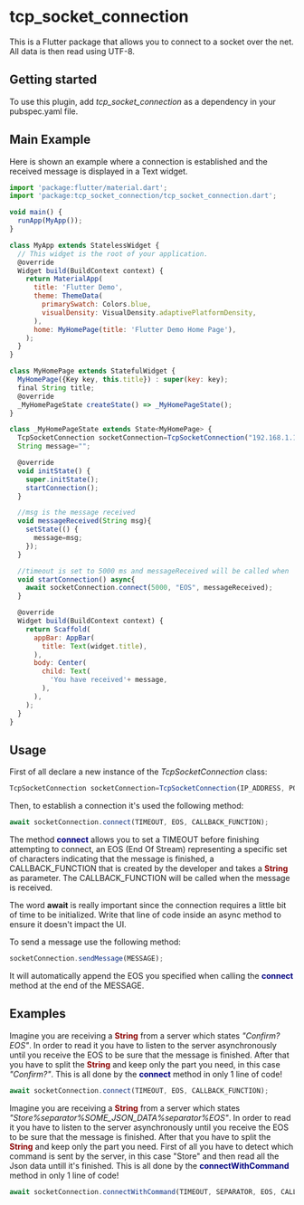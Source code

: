 # tcp_socket_connection

This is a Flutter package that allows you to connect to a socket over the net. All data is then read using UTF-8.

## Getting started

To use this plugin, add *tcp_socket_connection* as a dependency in your pubspec.yaml file.

## Main Example
Here is shown an example where a connection is established and the received message is displayed in a Text widget.
```javascript
import 'package:flutter/material.dart';
import 'package:tcp_socket_connection/tcp_socket_connection.dart';

void main() {
  runApp(MyApp());
}

class MyApp extends StatelessWidget {
  // This widget is the root of your application.
  @override
  Widget build(BuildContext context) {
    return MaterialApp(
      title: 'Flutter Demo',
      theme: ThemeData(
        primarySwatch: Colors.blue,
        visualDensity: VisualDensity.adaptivePlatformDensity,
      ),
      home: MyHomePage(title: 'Flutter Demo Home Page'),
    );
  }
}

class MyHomePage extends StatefulWidget {
  MyHomePage({Key key, this.title}) : super(key: key);
  final String title;
  @override
  _MyHomePageState createState() => _MyHomePageState();
}

class _MyHomePageState extends State<MyHomePage> {
  TcpSocketConnection socketConnection=TcpSocketConnection("192.168.1.113", 10251);
  String message="";

  @override
  void initState() {
    super.initState();
    startConnection();
  }

  //msg is the message received
  void messageReceived(String msg){
    setState(() {
      message=msg;
    });
  }

  //timeout is set to 5000 ms and messageReceived will be called when 'EOS' received
  void startConnection() async{
    await socketConnection.connect(5000, "EOS", messageReceived);
  }

  @override
  Widget build(BuildContext context) {
    return Scaffold(
      appBar: AppBar(
        title: Text(widget.title),
      ),
      body: Center(
        child: Text(
          'You have received'+ message,
        ),
      ),
    );
  }
}
```
## Usage
First of all declare a new instance of the *TcpSocketConnection* class:
```javascript
TcpSocketConnection socketConnection=TcpSocketConnection(IP_ADDRESS, PORT_NUMBER);
```
Then, to establish a connection it's used the following method:

```javascript
await socketConnection.connect(TIMEOUT, EOS, CALLBACK_FUNCTION);
```

The method <span style="color:navy">**connect**</span> allows you to set a TIMEOUT before finishing attempting to connect, an EOS (End Of Stream) representing a specific set of characters indicating that the message is finished, a CALLBACK_FUNCTION that is created by the developer and takes a <span style="color:darkred">**String**</span> as parameter. The CALLBACK_FUNCTION will be called when the message is received.

The word **await** is really important since the connection requires a little bit of time to be initialized. Write that line of code inside an async method to ensure it doesn't impact the UI.

To send a message use the following method:
```javascript
socketConnection.sendMessage(MESSAGE);
```
It will automatically append the EOS you specified when calling the <span style="color:navy">**connect**</span> method at the end of the MESSAGE.

## Examples
Imagine you are receiving a <span style="color:darkred">**String**</span> from a server which states *"Confirm?EOS"*. In order to read it you have to listen to the server asynchronously until you receive the EOS to be sure that the message is finished. After that you have to split the <span style="color:darkred">**String**</span> and keep only the part you need, in this case *"Confirm?"*. This is all done by the <span style="color:navy">**connect**</span> method in only 1 line of code!
```javascript
await socketConnection.connect(TIMEOUT, EOS, CALLBACK_FUNCTION);
```
Imagine you are receiving a <span style="color:darkred">**String**</span> from a server which states *"Store%separator%SOME_JSON_DATA%separator%EOS"*. In order to read it you have to listen to the server asynchronously until you receive the EOS to be sure that the message is finished. After that you have to split the <span style="color:darkred">**String**</span> and keep only the part you need. First of all you have to detect which command is sent by the server, in this case "Store" and then read all the Json data untill it's finished. This is all done by the <span style="color:navy">**connectWithCommand**</span> method in only 1 line of code!
```javascript
await socketConnection.connectWithCommand(TIMEOUT, SEPARATOR, EOS, CALLBACK_FUNCTION);
```
